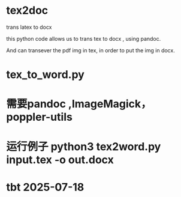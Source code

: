 # tex2doc
trans latex to docx

this python code allows us to trans tex to docx , using pandoc.

And can transever the pdf img in tex, in order to put the img in docx.


# tex_to_word.py
# 需要pandoc ,ImageMagick，poppler-utils
# 运行例子 python3 tex2word.py input.tex -o out.docx
# tbt 2025-07-18
